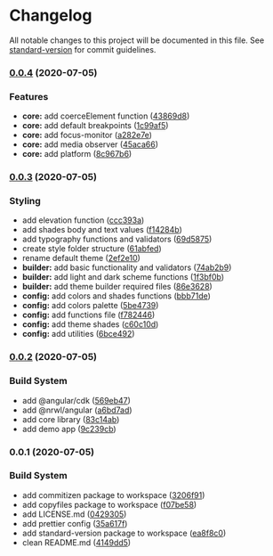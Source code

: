 # Changelog

All notable changes to this project will be documented in this file. See [standard-version](https://github.com/conventional-changelog/standard-version) for commit guidelines.

### [0.0.4](https://github.com/qolb/workspace/compare/v0.0.3...v0.0.4) (2020-07-05)


### Features

* **core:** add coerceElement function ([43869d8](https://github.com/qolb/workspace/commit/43869d8dd923d33a0c4a8b57e5f0d4cf363a8dfb))
* **core:** add default breakpoints ([1c99af5](https://github.com/qolb/workspace/commit/1c99af5f05649abd64c3489bc55e2ec82455d2aa))
* **core:** add focus-monitor ([a282e7e](https://github.com/qolb/workspace/commit/a282e7e2b05040a7502fff990af86f680aa63a30))
* **core:** add media observer ([45aca66](https://github.com/qolb/workspace/commit/45aca6658b260c7bf3b97d38665d4d936f700df5))
* **core:** add platform ([8c967b6](https://github.com/qolb/workspace/commit/8c967b61691fa5ad920be1d25d12642e85de6fb3))

### [0.0.3](https://github.com/qolb/workspace/compare/v0.0.2...v0.0.3) (2020-07-05)


### Styling

* add elevation function ([ccc393a](https://github.com/qolb/workspace/commit/ccc393abb7a464db15546c7635d776e470ea7ab4))
* add shades body and text values ([f14284b](https://github.com/qolb/workspace/commit/f14284b1174f5a6a06f30bfb2fb180c0c04b9f6b))
* add typography functions and validators ([69d5875](https://github.com/qolb/workspace/commit/69d587559a3c30b917e2d13e5b01bca318057538))
* create style folder structure ([61abfed](https://github.com/qolb/workspace/commit/61abfed849a7eab7085e903a51ec23da2eaa72c0))
* rename default theme ([2ef2e10](https://github.com/qolb/workspace/commit/2ef2e10711ebddfde24b5e3e89b6ddc50d9c4cbf))
* **builder:** add basic functionality and validators ([74ab2b9](https://github.com/qolb/workspace/commit/74ab2b9f97bb41906c60fe03c282efa0eb40ce83))
* **builder:** add light and dark scheme functions ([1f3bf0b](https://github.com/qolb/workspace/commit/1f3bf0bf28354dfdc6ca78306443050743a093eb))
* **builder:** add theme builder required files ([86e3628](https://github.com/qolb/workspace/commit/86e3628d53b2cdc89ed22a445955429f9fd190a7))
* **config:** add colors and shades functions ([bbb71de](https://github.com/qolb/workspace/commit/bbb71dec19dd9e6d5b510678d77b0bfec8ed538c))
* **config:** add colors palette ([5be4739](https://github.com/qolb/workspace/commit/5be47392cbe852a68a6e2acb7e96ec3e4dba520b))
* **config:** add functions file ([f782446](https://github.com/qolb/workspace/commit/f78244655eca4f60084a73843c40bc7c0fed256f))
* **config:** add theme shades ([c60c10d](https://github.com/qolb/workspace/commit/c60c10dba262c384abf9ada5b1dcb9517f59c8ae))
* **config:** add utilities ([6bce492](https://github.com/qolb/workspace/commit/6bce492ae661a6c5086b7c9d3f10fbc921823cda))

### [0.0.2](https://github.com/qolb/workspace/compare/v0.0.1...v0.0.2) (2020-07-05)


### Build System

* add @angular/cdk ([569eb47](https://github.com/qolb/workspace/commit/569eb4744e985d9d17997cbda001b6e5650a6ea3))
* add @nrwl/angular ([a6bd7ad](https://github.com/qolb/workspace/commit/a6bd7addc11b834594e05541e079fdeb7bc10046))
* add core library ([83c14ab](https://github.com/qolb/workspace/commit/83c14ab87acf74a740dc3998e79ba6a28a1d699f))
* add demo app ([9c239cb](https://github.com/qolb/workspace/commit/9c239cbd8d1a25410e15e88bdf20b21e4485c40e))

### 0.0.1 (2020-07-05)


### Build System

* add commitizen package to workspace ([3206f91](https://github.com/qolb/workspace/commit/3206f9169ee0fead8c68bb3a6c2e2ba7c5263430))
* add copyfiles package to workspace ([f07be58](https://github.com/qolb/workspace/commit/f07be5804f1a21f8b6337de1195c37b55df5fc6e))
* add LICENSE.md ([0429305](https://github.com/qolb/workspace/commit/0429305f978943d9ab9b9d66e3073addc8818fa9))
* add prettier config ([35a617f](https://github.com/qolb/workspace/commit/35a617f6a2e8954864e165bec7f393b125e1a25e))
* add standard-version package to workspace ([ea8f8c0](https://github.com/qolb/workspace/commit/ea8f8c0332d13336eb8e8de5689ebab1d19e3404))
* clean README.md ([4149dd5](https://github.com/qolb/workspace/commit/4149dd5a9684a3a83a9f4ed3e6b2e73ce35e8302))
